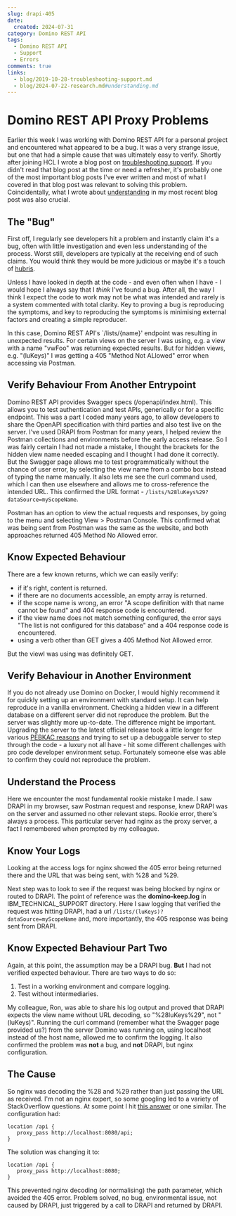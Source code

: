 ```yaml
---
slug: drapi-405
date: 
  created: 2024-07-31
category: Domino REST API
tags: 
  - Domino REST API
  - Support
  - Errors
comments: true
links:
  - blog/2019-10-28-troubleshooting-support.md
  - blog/2024-07-22-research.md#understanding.md
---
```

# Domino REST API Proxy Problems

Earlier this week I was working with Domino REST API for a personal project and encountered what appeared to be a bug. It was a very strange issue, but one that had a simple cause that was ultimately easy to verify. Shortly after joining HCL I wrote a blog post on [troubleshooting support](./2019-10-28-troubleshooting-support.md). If you didn't read that blog post at the time or need a refresher, it's probably one of the most important blog posts I've ever written and most of what I covered in that blog post was relevant to solving this problem. Coincidentally, what I wrote about [understanding](./2024-07-22-research.md#understanding) in my most recent blog post was also crucial.

<!-- more -->

## The "Bug"

First off, I regularly see developers hit a problem and instantly claim it's a bug, often with little investigation and even less understanding of the process. Worst still, developers are typically at the receiving end of such claims. You would think they would be more judicious or maybe it's a touch of [hubris](https://en.wikipedia.org/wiki/Hubris).

Unless I have looked in depth at the code - and even often when I have - I would hope I always say that I *think* I've found a bug. After all, the way I think I expect the code to work may not be what was intended and rarely is a system commented with total clarity. Key to proving a bug is reproducing the symptoms, and key to reproducing the symptoms is minimising external factors and creating a simple reproducer.

In this case, Domino REST API's `/lists/{name}' endpoint was resulting in unexpected results. For certain views on the server I was using, e.g. a view with a name "vwFoo" was returning expected results. But for hidden views, e.g. "(luKeys)" I was getting a 405 "Method Not ALlowed" error when accessing via Postman.

## Verify Behaviour From Another Entrypoint

Domino REST API provides Swagger specs (/openapi/index.html). This allows you to test authentication and test APIs, generically or for a specific endpoint. This was a part I coded many years ago, to allow developers to share the OpenAPI specification with third parties and also test live on the server. I've used DRAPI from Postman for many years, I helped review the Postman collections and environments before the early access release. So I was fairly certain I had not made a mistake, I thought the brackets for the hidden view name needed escaping and I thought I had done it correctly. But the Swagger page allows me to test programmatically without the chance of user error, by selecting the view name from a combo box instead of typing the name manually. It also lets me see the curl command used, which I can then use elsewhere and allows me to cross-reference the intended URL. This confirmed the URL format - `/lists/%28luKeys%29?dataSource=myScopeName`.

Postman has an option to view the actual requests and responses, by going to the menu and selecting View > Postman Console. This confirmed what was being sent from Postman was the same as the website, and both approaches returned 405 Method No Allowed error.

## Know Expected Behaviour

There are a few known returns, which we can easily verify:

- if it's right, content is returned.
- if there are no documents accessible, an empty array is returned.
- if the scope name is wrong, an error "A scope definition with that name cannot be found" and 404 response code is encountered.
- if the view name does not match something configured, the error says "The list is not configured for this database" and a 404 response code is encountered.
- using a verb other than GET gives a 405 Method Not Allowed error.

But the viewI was using was definitely GET.

## Verify Behaviour in Another Environment

If you do not already use Domino on Docker, I would highly recommend it for quickly setting up an environment with standard setup. It can help reproduce in a vanilla environment. Checking a hidden view in a different database on a different server did not reproduce the problem. But the server was slightly more up-to-date. The difference might be important. Upgrading the server to the latest official release took a little longer for various [PEBKAC reasons](https://en.wikipedia.org/wiki/User_error) and trying to set up a debuggable server to step through the code - a luxury not all have - hit some different challenges with pro code developer environment setup. Fortunately someone else was able to confirm they could not reproduce the problem.

## Understand the Process

Here we encounter the most fundamental rookie mistake I made. I saw DRAPI in my browser, saw Postman request and response, knew DRAPI was on the server and assumed no other relevant steps. Rookie error, there's always a process. This particular server had nginx as the proxy server, a fact I remembered when prompted by my colleague.

## Know Your Logs

Looking at the access logs for nginx showed the 405 error being returned there and the URL that was being sent, with %28 and %29.

Next step was to look to see if the request was being blocked by nginx or routed to DRAPI. The point of reference was the **domino-keep.log** in IBM_TECHNICAL_SUPPORT directory. Here I saw logging that verified the request was hitting DRAPI, had a url `/lists/(luKeys)?dataSource=myScopeName` and, more importantly, the 405 response was being sent from DRAPI.

## Know Expected Behaviour Part Two

Again, at this point, the assumption may be a DRAPI bug. **But** I had not verified expected behaviour. There are two ways to do so:

1. Test in a working environment and compare logging.
2. Test without intermediaries.

My colleague, Ron, was able to share his log output and proved that DRAPI expects the view name without URL decoding, so "%28luKeys%29", not "(luKeys)". Running the curl command (remember what the Swagger page provided us?) from the server Domino was running on, using localhost instead of the host name, allowed me to confirm the logging. It also confirmed the problem was **not** a bug, and **not** DRAPI, but nginx configuration.

## The Cause

So nginx was decoding the %28 and %29 rather than just passing the URL as received. I'm not an nginx expert, so some googling led to a variety of StackOverflow questions. At some point I hit [this answer](https://serverfault.com/questions/459369/disabling-url-decoding-in-nginx-proxy) or one similar. The configuration had:

```nginxconf
location /api {
   proxy_pass http://localhost:8080/api;
}
```

The solution was changing it to:

```nginxconf
location /api {
   proxy_pass http://localhost:8080;
}
```

This prevented nginx decoding (or normalising) the path parameter, which avoided the 405 error. Problem solved, no bug, environmental issue, not caused by DRAPI, just triggered by a call to DRAPI and returned by DRAPI.
